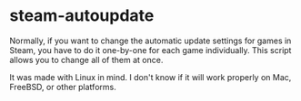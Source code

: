 # steam-autoupdate
Normally, if you want to change the automatic update settings for games in Steam, you have to do it one-by-one for each game individually.
This script allows you to change all of them at once.

It was made with Linux in mind.
I don't know if it will work properly on Mac, FreeBSD, or other platforms.

